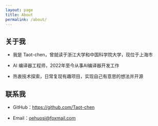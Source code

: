 ```yaml
---
layout: page
title: About
permalink: /about/
---
```


## 关于我

* 我是 Taot-chen，曾就读于浙江大学和中国科学院大学，现位于上海市

* AI 编译器工程师，2022年至今从事AI编译器开发工作

* 热衷技术探索，日常复现有趣项目，实现自己有意思的想法并开源



## 联系我

* GitHub：https://github.com/Taot-chen

* Email：oehuosi@foxmail.com
